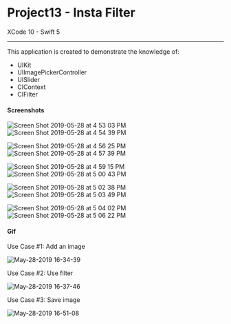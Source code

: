 # Project13 - Insta Filter

XCode 10 - Swift 5

-----

This application is created to demonstrate the knowledge of:

- UIKit
- UIImagePickerController
- UISlider
- CIContext
- CIFilter

#### Screenshots

![Screen Shot 2019-05-28 at 4 53 03 PM](https://user-images.githubusercontent.com/15698572/58511740-69e9f400-8169-11e9-819f-04700a24e4d8.png)![Screen Shot 2019-05-28 at 4 54 39 PM](https://user-images.githubusercontent.com/15698572/58511750-6fdfd500-8169-11e9-8ef7-ed3d8b80bb79.png)

![Screen Shot 2019-05-28 at 4 56 25 PM](https://user-images.githubusercontent.com/15698572/58511921-d1a03f00-8169-11e9-9b6d-81288d24e7b2.png)![Screen Shot 2019-05-28 at 4 57 39 PM](https://user-images.githubusercontent.com/15698572/58511936-d6fd8980-8169-11e9-918d-b90011e273b6.png)

![Screen Shot 2019-05-28 at 4 59 15 PM](https://user-images.githubusercontent.com/15698572/58512108-41162e80-816a-11e9-835e-0835b1f1c3ff.png)![Screen Shot 2019-05-28 at 5 00 43 PM](https://user-images.githubusercontent.com/15698572/58512115-470c0f80-816a-11e9-8bbc-51083b84854e.png)

![Screen Shot 2019-05-28 at 5 02 38 PM](https://user-images.githubusercontent.com/15698572/58512285-b8e45900-816a-11e9-853d-08ba83c44c85.png)![Screen Shot 2019-05-28 at 5 03 49 PM](https://user-images.githubusercontent.com/15698572/58512297-be41a380-816a-11e9-9538-f2440841fd1d.png)

![Screen Shot 2019-05-28 at 5 04 02 PM](https://user-images.githubusercontent.com/15698572/58512417-095bb680-816b-11e9-83e6-13fa505b78c0.png)![Screen Shot 2019-05-28 at 5 06 22 PM](https://user-images.githubusercontent.com/15698572/58512430-11b3f180-816b-11e9-8548-2609204f0cc5.png)




#### Gif

Use Case #1: Add an image

![May-28-2019 16-34-39](https://user-images.githubusercontent.com/15698572/58510367-94867d80-8166-11e9-9de4-920301e41cc6.gif)

Use Case #2: Use filter

![May-28-2019 16-37-46](https://user-images.githubusercontent.com/15698572/58510563-019a1300-8167-11e9-835b-a288f46a3dad.gif)

Use Case #3: Save image

![May-28-2019 16-51-08](https://user-images.githubusercontent.com/15698572/58511476-e16b5380-8168-11e9-9092-3e58499f94e4.gif)

